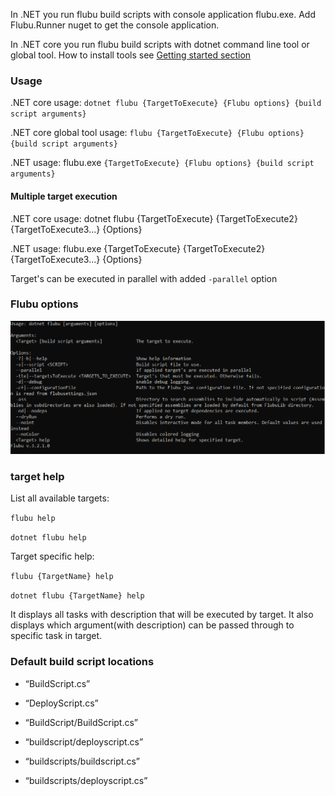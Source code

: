 

In .NET you run flubu build scripts with console application flubu.exe. Add Flubu.Runner nuget to get the console application.

In .NET core you run flubu build scripts with dotnet command line tool or global tool. How to install tools see [Getting started section]

### **Usage**

.NET core usage: `dotnet flubu {TargetToExecute} {Flubu options} {build script arguments}`

.NET core global tool usage: `flubu {TargetToExecute} {Flubu options} {build script arguments}`

.NET usage: flubu.exe `{TargetToExecute} {Flubu options} {build script arguments}`

#### Multiple target execution

.NET core usage: dotnet flubu {TargetToExecute} {TargetToExecute2} {TargetToExecute3...} {Options}

.NET usage: flubu.exe {TargetToExecute} {TargetToExecute2} {TargetToExecute3...} {Options}

Target's can be executed in parallel with added `-parallel` option 
### **Flubu options**

![N/A](img/FlubuHelp.png "Flubu help")

### **target help**

List all available targets:

`flubu help`

`dotnet flubu help`

Target specific help:

`flubu {TargetName} help`

`dotnet flubu {TargetName} help`

It displays all tasks with description that will be executed by target. It also displays which argument(with description) can be passed through to specific task in target. 

### **Default build script locations**

- “BuildScript.cs”

- “DeployScript.cs”

- “BuildScript/BuildScript.cs”

- “buildscript/deployscript.cs”

- “buildscripts/buildscript.cs”

- “buildscripts/deployscript.cs”

[Getting started section]: getting-started.md